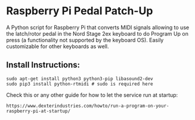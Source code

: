 # Raspberry Pi Pedal Patch-Up

A Python script for Raspberry Pi that converts MIDI signals allowing to use the latch/rotor pedal in the Nord Stage 2ex keyboard to do Program Up on press (a functionality not supported by the keyboard OS). Easily customizable for other keyboards as well.


## Install Instructions:

```
sudo apt-get install python3 python3-pip libasound2-dev
sudo pip3 install python-rtmidi # sudo is required here
```

Check this or any other guide for how to let the service run at startup:
```
https://www.dexterindustries.com/howto/run-a-program-on-your-raspberry-pi-at-startup/
```


